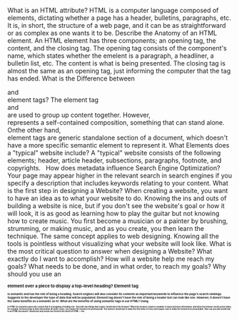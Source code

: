 What is an HTML attribute? HTML is a computer language composed of elements, dictating whether a page has a header, bulletins, paragraphs, etc. It is, in short, the structure of a web page, and it can be as straightforward or as complex as one wants it to be.
Describe the Anatomy of an HTML element. An HTML element has three components; an opening tag, the content, and the closing tag. The opening tag consists of the component's name, which states whether the emelent is a paragraph, a headliner, a bulletin list, etc. The content is what is being presented. The closing tag is almost the same as an opening tag, just informing the computer that the tag has ended.
What is the Difference between <article> and <section> element tags? The element tag <article> and <section> are used to group up content together. However, <article> represents a self-contained composition, something that can stand alone. Onthe other hand, <section> element tags are generic standalone section of a document, which doesn't have a more specific semantic element to represent it.
What Elements does a "typical" website include? A "typical" website consists of the following elements; header, article header, subsections, paragraphs, footnote, and copyrights.  
How does metadata influence Search Engine Optimization? Your page may appear higher in the relevant search in search engines if you specify a description that includes keywords relating to your content.
What is the first step in designing a Website? When creating a website, you want to have an idea as to what your website to do. Knowing the ins and outs of building a website is nice, but if you don't see the website's goal or how it will look, it is as good as learning how to play the guitar but not knowing how to create music. You first become a musician or a painter by brushing, strumming, or making music, and as you create, you then learn the technique. The same concept applies to web designing. Knowing all the tools is pointless without visualizing what your website will look like.
What is the most critical question to answer when designing a Website? What exactly do I want to accomplish? How will a website help me reach my goals? What needs to be done, and in what order, to reach my goals?
Why should you use an <h1> element over a <span> piece to display a top-level heading? Element tag <h1> is semantic and has the role of being a heading. Search engines will also consider its contents as important keywords to influence the page's search rankings. Suggests to the developer the type of data that will be populated. Element tag <span> doesn't have the role of being a header but can look like one. However, it doesn't have the same benefits as a semantic as h1.
What are the benefits of using semantic tags in our HTML? Using <h1> in HTML for semantics gives the content that it is wrapping a heading role. 
Describe two things that require JavaScript in the browser? When the browser requires variables to input and store information, and when the browser needs action taken, for example, Someone logs in their information all under cases, you require the format to be professional. You instruct JavaScript to make the first letter of every word upper case to make the format more presentable.
How can you add JavaScript to an HTML document? JavaScript only needs one friend in the world of HTML — the <script> element.

